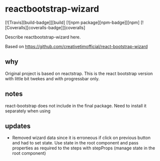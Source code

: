 # reactbootstrap-wizard

[![Travis][build-badge]][build]
[![npm package][npm-badge]][npm]
[![Coveralls][coveralls-badge]][coveralls]

Describe reactbootstrap-wizard here.

Based on https://github.com/creativetimofficial/react-bootstrap-wizard

## why

Original project is based on reactstrap. This is the react bootstrap version with little bit twekes and with progressbar only.

## notes

react-bootstrap does not include in the final package. Need to install it separately when using

## updates
* Removed wizard data since it is erroneous if click on previous button and had to set state. Use state in the root component and pass properties as required to the steps with stepProps (manage state in the root component)